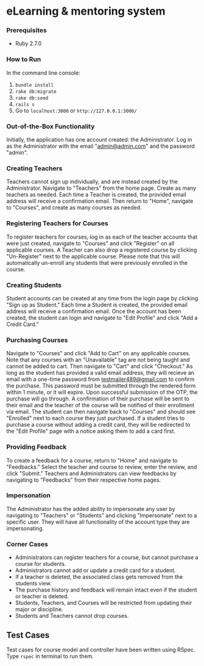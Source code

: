 # eLearning & mentoring system

### Prerequisites
* Ruby 2.7.0

### How to Run
In the command line console:
1. `bundle install`
2. `rake db:migrate`
3. `rake db:seed`
4. `rails s`
5. Go to `localhost:3000` or `http://127.0.0.1:3000/`

### Out-of-the-Box Functionality
Initially, the application has one account created:  the Administrator.  Log in as the Administrator with the email "admin@admin.com" and the password "admin".
### Creating Teachers
Teachers cannot sign up individually, and are instead created by the Administrator.  Navigate to "Teachers" from the home page.  Create as many teachers as needed.  Each time a Teacher is created, the provided email address will receive a confirmation email.  Then return to "Home", navigate to "Courses", and create as many courses as needed.
### Registering Teachers for Courses
To register teachers for courses, log in as each of the teacher accounts that were just created, navigate to "Courses" and click "Register" on all applicable courses.  A Teacher can also drop a registered course by clicking "Un-Register" next to the applicable course.  Please note that this will automatically un-enroll any students that were previously enrolled in the course.
### Creating Students
Student accounts can be created at any time from the login page by clicking "Sign up as Student."  Each time a Student is created, the provided email address will receive a confirmation email.  Once the account has been created, the student can login and navigate to "Edit Profile" and click "Add a Credit Card."  
### Purchasing Courses
Navigate to "Courses" and click "Add to Cart" on any applicable courses.  Note that any courses with an "Unavailable" tag are not being taught and cannot be added to cart.  Then navigate to "Cart" and click "Checkout."  As long as the student has provided a valid email address, they will recieve an email with a one-time password from testmailer489@gmail.com to confirm the purchase.  This password must be submitted through the rendered form within 1 minute, or it will expire.  Upon successful submission of the OTP, the purchase will go through.  A confirmation of their purchase will be sent to their email and the teacher of the course will be notified of their enrollment via email.  The student can then navigate back to "Courses" and should see "Enrolled" next to each course they just purchased.  If a student tries to purchase a course without adding a credit card, they will be redirected to the "Edit Profile" page with a notice asking them to add a card first.
### Providing Feedback
To create a feedback for a course, return to "Home" and navigate to "Feedbacks."  Select the teacher and course to review, enter the review, and click "Submit."  Teachers and Administrators can view feedbacks by navigating to "Feedbacks" from their respective home pages.
### Impersonation
The Administrator has the added ability to impersonate any user by navigating to "Teachers" or "Students" and clicking "Impersonate" next to a specific user.  They will have all functionality of the account type they are impersonating.
### Corner Cases
* Administrators can register teachers for a course, but cannot purchase a course for students.
* Administrators cannot add or update a credit card for a student.
* If a teacher is deleted, the associated class gets removed from the students view.
* The purchase history and feedback will remain intact even if the student or teacher is deleted.
* Students, Teachers, and Courses will be restricted from updating their major or discipline.
* Students and Teachers cannot drop courses.

## Test Cases
Test cases for course model and controller have been written using RSpec. Type `rspec` in terminal to run them.

